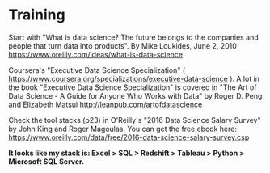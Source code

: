 # Training

Start with "What is data science? The future belongs to the companies and people that turn data into products".
By Mike Loukides, June 2, 2010 https://www.oreilly.com/ideas/what-is-data-science

Coursera's "Executive Data Science Specialization" ( https://www.coursera.org/specializations/executive-data-science ). A lot in the book "Executive Data Science Specialization"  is covered in "The Art of Data Science - A Guide for Anyone Who Works with Data" by Roger D. Peng and Elizabeth Matsui http://leanpub.com/artofdatascience

Check the tool stacks (p23) in O'Reilly's "2016 Data Science Salary Survey" by John King and Roger Magoulas. You can get the free ebook here: https://www.oreilly.com/data/free/2016-data-science-salary-survey.csp

<b>It looks like my stack is: Excel > SQL > Redshift > Tableau > Python > Microsoft SQL Server.</b>


